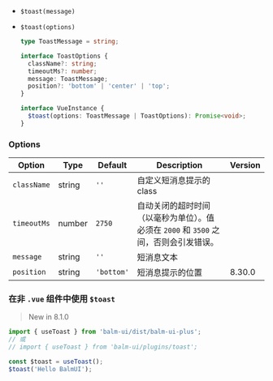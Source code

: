 - `$toast(message)`
- `$toast(options)`

  ```ts
  type ToastMessage = string;

  interface ToastOptions {
    className?: string;
    timeoutMs?: number;
    message: ToastMessage;
    position?: 'bottom' | 'center' | 'top';
  }

  interface VueInstance {
    $toast(options: ToastMessage | ToastOptions): Promise<void>;
  }
  ```

### Options

| Option      | Type   | Default    | Description                                                                          | Version |
| ----------- | ------ | ---------- | ------------------------------------------------------------------------------------ | ------- |
| `className` | string | `''`       | 自定义短消息提示的 class                                                             |         |
| `timeoutMs` | number | `2750`     | 自动关闭的超时时间（以毫秒为单位）。值必须在 `2000` 和 `3500` 之间，否则会引发错误。 |         |
| `message`   | string | `''`       | 短消息文本                                                                           |         |
| `position`  | string | `'bottom'` | 短消息提示的位置                                                                     | 8.30.0  |

### 在非 `.vue` 组件中使用 `$toast`

> New in 8.1.0

```js
import { useToast } from 'balm-ui/dist/balm-ui-plus';
// 或
// import { useToast } from 'balm-ui/plugins/toast';

const $toast = useToast();
$toast('Hello BalmUI');
```
